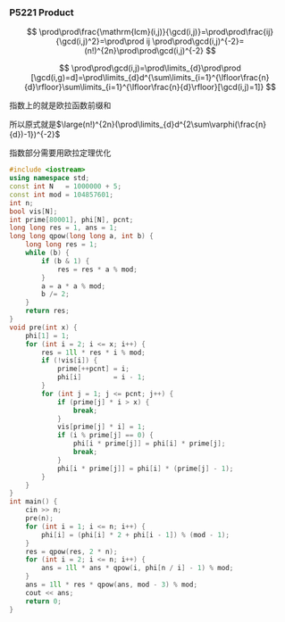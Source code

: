 ### P5221 Product



$$
\prod\prod\frac{\mathrm{lcm}(i,j)}{\gcd(i,j)}=\prod\prod\frac{ij}{\gcd(i,j)^2}=\prod\prod ij \prod\prod\gcd(i,j)^{-2}=(n!)^{2n}\prod\prod\gcd(i,j)^{-2}
$$

$$
\prod\prod\gcd(i,j)=\prod\limits_{d}\prod\prod [\gcd(i,g)=d]=\prod\limits_{d}d^{\sum\limits_{i=1}^{\lfloor\frac{n}{d}\rfloor}\sum\limits_{i=1}^{\lfloor\frac{n}{d}\rfloor}[\gcd(i,j)=1]}
$$

指数上的就是欧拉函数前缀和

所以原式就是$\large(n!)^{2n}(\prod\limits_{d}d^{2\sum\varphi(\frac{n}{d})-1})^{-2}$

指数部分需要用欧拉定理优化

```cpp
#include <iostream>
using namespace std;
const int N   = 1000000 + 5;
const int mod = 104857601;
int n;
bool vis[N];
int prime[80001], phi[N], pcnt;
long long res = 1, ans = 1;
long long qpow(long long a, int b) {
    long long res = 1;
    while (b) {
        if (b & 1) {
            res = res * a % mod;
        }
        a = a * a % mod;
        b /= 2;
    }
    return res;
}
void pre(int x) {
    phi[1] = 1;
    for (int i = 2; i <= x; i++) {
        res = 1ll * res * i % mod;
        if (!vis[i]) {
            prime[++pcnt] = i;
            phi[i]        = i - 1;
        }
        for (int j = 1; j <= pcnt; j++) {
            if (prime[j] * i > x) {
                break;
            }
            vis[prime[j] * i] = 1;
            if (i % prime[j] == 0) {
                phi[i * prime[j]] = phi[i] * prime[j];
                break;
            }
            phi[i * prime[j]] = phi[i] * (prime[j] - 1);
        }
    }
}
int main() {
    cin >> n;
    pre(n);
    for (int i = 1; i <= n; i++) {
        phi[i] = (phi[i] * 2 + phi[i - 1]) % (mod - 1);
    }
    res = qpow(res, 2 * n);
    for (int i = 2; i <= n; i++) {
        ans = 1ll * ans * qpow(i, phi[n / i] - 1) % mod;
    }
    ans = 1ll * res * qpow(ans, mod - 3) % mod;
    cout << ans;
    return 0;
}
```